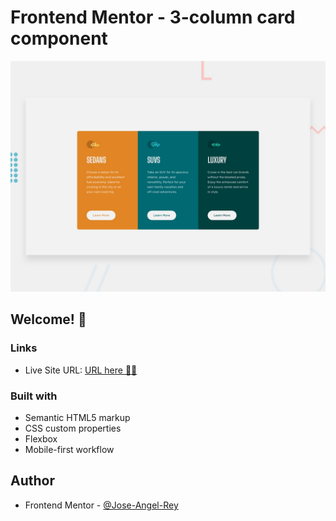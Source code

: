 # Frontend Mentor - 3-column card component

![Design preview for the 3-column preview card component coding challenge](./design/desktop-preview.jpg)

## Welcome! 👋


### Links

- Live Site URL: [URL here 🚀🚀](https://3-column-card-component-jose-angel-rey.vercel.app/)

### Built with

- Semantic HTML5 markup
- CSS custom properties
- Flexbox
- Mobile-first workflow

## Author

- Frontend Mentor - [@Jose-Angel-Rey](https://www.frontendmentor.io/profile/Jose-Angel-Rey)
